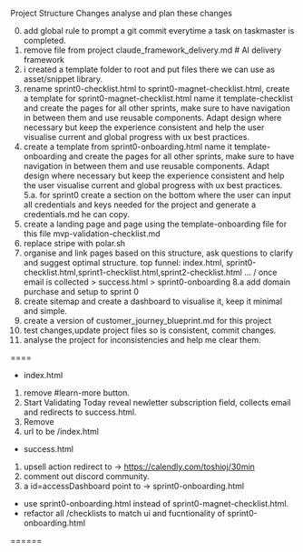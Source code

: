 Project Structure Changes 
analyse and plan these changes

0. add global rule to prompt a git commit everytime a task on taskmaster is completed.
1. remove file from project claude_framework_delivery.md # AI delivery framework
2. i created a template folder to root and put files there we can use as asset/snippet library.
4. rename sprint0-checklist.html to sprint0-magnet-checklist.html, create a template for sprint0-magnet-checklist.html name it template-checklist and create the pages for all other sprints, make sure to have navigation in between them and use reusable components. Adapt design where necessary but keep the experience consistent and help the user visualise current and global progress with ux best practices.
5. create a template from sprint0-onboarding.html name it template-onboarding and create the pages for all other sprints, make sure to have navigation in between them and use reusable components. Adapt design where necessary but keep the experience consistent and help the user visualise current and global progress with ux best practices.
5.a.  for sprint0 create a section on the bottom where the user can input all credentials and keys needed for the project and generate a credentials.md he can copy.
6. create a landing page and page using the template-onboarding file for this file mvp-validation-checklist.md
7. replace stripe with polar.sh 
8. organise and link pages based on this structure, ask questions to clarify and suggest optimal structure. top funnel:  index.html, sprint0-checklist.html,sprint1-checklist.html,sprint2-checklist.html ... / once email is collected > success.html > sprint0-onboarding 
8.a add domain purchase and setup to sprint 0 
9. create sitemap and create a dashboard to visualise it, keep it minimal and simple.
10. create a version of customer_journey_blueprint.md for this project
11. test changes,update project files so is consistent, commit changes.
12. analyse the project for inconsistencies and help me clear them. 



====

- index.html
1. remove #learn-more button.
2. Start Validating Today reveal newletter subscription field, collects email and redirects to success.html.
3. Remove <!-- Email Signup Section -->
4. url to be /index.html 


- success.html
<!-- Upsell Section -->
1. upsell action redirect to -> https://calendly.com/toshioj/30min
2. comment out discord community. 
3. a id=accessDashboard point to -> sprint0-onboarding.html

- use sprint0-onboarding.html instead of sprint0-magnet-checklist.html. 
- refactor all /checklists to match ui and fucntionality of sprint0-onboarding.html

======

